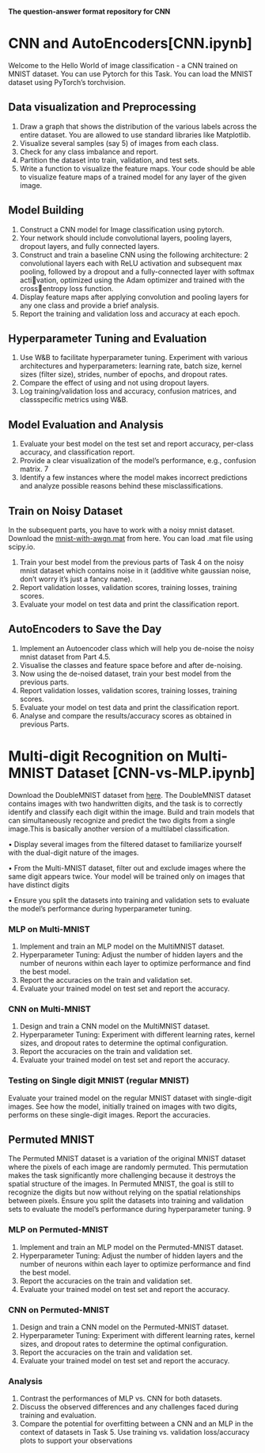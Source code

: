 **The question-answer format repository for CNN**

# CNN and AutoEncoders[CNN.ipynb]
Welcome to the Hello World of image classification - a CNN trained on MNIST
dataset. You can use Pytorch for this Task. You can load the MNIST dataset
using PyTorch’s torchvision.
## Data visualization and Preprocessing 
1. Draw a graph that shows the distribution of the various labels across the
entire dataset. You are allowed to use standard libraries like Matplotlib.
2. Visualize several samples (say 5) of images from each class.
3. Check for any class imbalance and report.
4. Partition the dataset into train, validation, and test sets.
5. Write a function to visualize the feature maps. Your code should be able
to visualize feature maps of a trained model for any layer of the given
image.
## Model Building 
1. Construct a CNN model for Image classification using pytorch.
2. Your network should include convolutional layers, pooling layers, dropout
layers, and fully connected layers.
3. Construct and train a baseline CNN using the following architecture: 2
convolutional layers each with ReLU activation and subsequent max pooling, followed by a dropout and a fully-connected layer with softmax activation, optimized using the Adam optimizer and trained with the crossentropy loss function.
4. Display feature maps after applying convolution and pooling layers for any
one class and provide a brief analysis.
5. Report the training and validation loss and accuracy at each epoch.
## Hyperparameter Tuning and Evaluation
1. Use W&B to facilitate hyperparameter tuning. Experiment with various
architectures and hyperparameters: learning rate, batch size, kernel sizes
(filter size), strides, number of epochs, and dropout rates.
2. Compare the effect of using and not using dropout layers.
3. Log training/validation loss and accuracy, confusion matrices, and classspecific metrics using W&B.
## Model Evaluation and Analysis
1. Evaluate your best model on the test set and report accuracy, per-class
accuracy, and classification report.
2. Provide a clear visualization of the model’s performance, e.g., confusion
matrix.
7
3. Identify a few instances where the model makes incorrect predictions and
analyze possible reasons behind these misclassifications.
## Train on Noisy Dataset
In the subsequent parts, you have to work with a noisy mnist dataset. Download
the [mnist-with-awgn.mat](https://iiitaphyd-my.sharepoint.com/:f:/g/personal/khushi_agarwal_students_iiit_ac_in/EnXYjh3ZU7xAtuz_NsvtB_MBhJHSL7EQzSJdeyPu8j8Khg?e=c09dfv) from here. You can load .mat file using scipy.io.
1. Train your best model from the previous parts of Task 4 on the noisy
mnist dataset which contains noise in it (additive white gaussian noise,
don’t worry it’s just a fancy name).
2. Report validation losses, validation scores, training losses, training scores.
3. Evaluate your model on test data and print the classification report.
## AutoEncoders to Save the Day
1. Implement an Autoencoder class which will help you de-noise the noisy
mnist dataset from Part 4.5.
2. Visualise the classes and feature space before and after de-noising.
3. Now using the de-noised dataset, train your best model from the previous
parts.
4. Report validation losses, validation scores, training losses, training scores.
5. Evaluate your model on test data and print the classification report.
6. Analyse and compare the results/accuracy scores as obtained in previous Parts.

# Multi-digit Recognition on Multi-MNIST Dataset [CNN-vs-MLP.ipynb]
Download the DoubleMNIST dataset from [here](https://drive.google.com/file/d/1MqQCdLt9TVE3joAMw4FwJp_B8F-htrAo/view). The DoubleMNIST dataset
contains images with two handwritten digits, and the task is to correctly identify
and classify each digit within the image.
Build and train models that can simultaneously recognize and predict the
two digits from a single image.This is basically another version of a multilabel
classification.  

• Display several images from the filtered dataset to familiarize yourself with
the dual-digit nature of the images.  

• From the Multi-MNIST dataset, filter out and exclude images where the
same digit appears twice. Your model will be trained only on images that
have distinct digits  

• Ensure you split the datasets into training and validation sets to evaluate
the model’s performance during hyperparameter tuning.  

### MLP on Multi-MNIST
1. Implement and train an MLP model on the MultiMNIST dataset.
2. Hyperparameter Tuning: Adjust the number of hidden layers and the
number of neurons within each layer to optimize performance and find
the best model.
3. Report the accuracies on the train and validation set.
4. Evaluate your trained model on test set and report the accuracy.
### CNN on Multi-MNIST
1. Design and train a CNN model on the MultiMNIST dataset.
2. Hyperparameter Tuning: Experiment with different learning rates, kernel
sizes, and dropout rates to determine the optimal configuration.
3. Report the accuracies on the train and validation set.
4. Evaluate your trained model on test set and report the accuracy.
### Testing on Single digit MNIST (regular MNIST)
Evaluate your trained model on the regular MNIST dataset with single-digit
images. See how the model, initially trained on images with two digits, performs
on these single-digit images. Report the accuracies.
## Permuted MNIST 
The Permuted MNIST dataset is a variation of the original MNIST dataset
where the pixels of each image are randomly permuted. This permutation makes
the task significantly more challenging because it destroys the spatial structure
of the images. In Permuted MNIST, the goal is still to recognize the digits but
now without relying on the spatial relationships between pixels.
Ensure you split the datasets into training and validation sets to evaluate
the model’s performance during hyperparameter tuning.
9
### MLP on Permuted-MNIST
1. Implement and train an MLP model on the Permuted-MNIST dataset.
2. Hyperparameter Tuning: Adjust the number of hidden layers and the
number of neurons within each layer to optimize performance and find
the best model.
3. Report the accuracies on the train and validation set.
4. Evaluate your trained model on test set and report the accuracy.
### CNN on Permuted-MNIST
1. Design and train a CNN model on the Permuted-MNIST dataset.
2. Hyperparameter Tuning: Experiment with different learning rates, kernel
sizes, and dropout rates to determine the optimal configuration.
3. Report the accuracies on the train and validation set.
4. Evaluate your trained model on test set and report the accuracy.
### Analysis
1. Contrast the performances of MLP vs. CNN for both datasets.
2. Discuss the observed differences and any challenges faced during training
and evaluation.
3. Compare the potential for overfitting between a CNN and an MLP in the
context of datasets in Task 5. Use training vs. validation loss/accuracy
plots to support your observations

